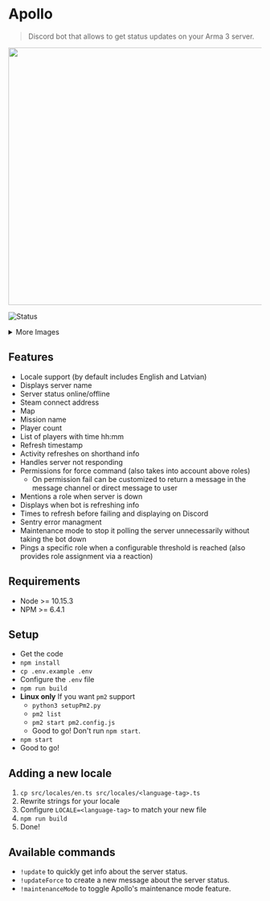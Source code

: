 # Apollo
> Discord bot that allows to get status updates on your Arma 3 server.

<img src="https://i.imgur.com/CymcikZ.png" height="512" />

![Status](https://i.imgur.com/zNfXrdZ.png)

<details>
  <summary>More Images</summary>
  
  - In case something goes wrong in the bot internals, the following status is displayed.  
  ![Bot failure](https://i.gyazo.com/efc38aece91856d5396503cad0849c23.png)
  
  - If the server goes down or is not responding the following message is created and removed once the server goes up. The given role (only roles work) will be pinged.  
  ![Server is down](https://i.gyazo.com/239cbd9c28e07e4bd5c4e6560aab8045.png)
  ![Activity](https://i.gyazo.com/ef9fd8d66e3d4aef98ebc618c3643e97.png)
  
  - While the bot is gathering or processing information the bot's status is set to typing and it will display in the given channel that it is typing.  
  ![Is typing](https://i.gyazo.com/8ed96f3358b6e8c8472fead49156e5ad.png)
  
  - There are two different commands for updating the current server information: `!update` and `!updateForce` (both can be adjusted). Command `!update` will update the current posted message with the latest information. Command `!updateForce` creates a new message and removes the old one and posts new information (can be limited to the server manager role to prevent abuse).  
  ![No permissions](https://i.gyazo.com/f7e737fae37dc0c399f157da0f764128.png)
  
  - Locale support - out of the box support for English and Latvian. Easy setup for a new language.  
  ![Latvian locale](https://i.gyazo.com/f346e70713da313298d2c777ea08fe86.png)

  - Maintenance mode is a easy, toggable feature that prevents server down pings from being posted and doesn't poll the server until the mode is toggled again.
  ![Maintenance mode embed message](https://i.gyazo.com/de8b2c8df19ad04b5ad36dcc399e4aea.png)
  ![Private message when enabled](https://i.gyazo.com/45da0c4ea051e9f2a87f163df75ac3e9.png)

  - A specific role is available to be pinged when a certain threshold of players is reached. This allows Discord users to get a ping when a configurable amount of players are on the server. Apollo also provides a way of adding these roles via a emoji reaction which assigns and removes the given role.
  ![Pinged role threshold is reached](https://i.gyazo.com/ff04b7e4a32ef280ce6059004223efd2.png)

</details>

## Features
- Locale support (by default includes English and Latvian)
- Displays server name
- Server status online/offline
- Steam connect address
- Map
- Mission name
- Player count
- List of players with time hh:mm
- Refresh timestamp
- Activity refreshes on shorthand info
- Handles server not responding
- Permissions for force command (also takes into account above roles)
  - On permission fail can be customized to return a message in the message channel or direct message to user
- Mentions a role when server is down
- Displays when bot is refreshing info
- Times to refresh before failing and displaying on Discord
- Sentry error managment
- Maintenance mode to stop it polling the server unnecessarily without taking the bot down
- Pings a specific role when a configurable threshold is reached (also provides role assignment via a reaction)

## Requirements
- Node >= 10.15.3
- NPM >= 6.4.1


## Setup
- Get the code
- `npm install`
- `cp .env.example .env`
- Configure the `.env` file
- `npm run build`
- **Linux only** If you want `pm2` support
  - `python3 setupPm2.py`
  - `pm2 list`
  - `pm2 start pm2.config.js`
  - Good to go! Don't run `npm start`.
- `npm start`
- Good to go!


## Adding a new locale
1. `cp src/locales/en.ts src/locales/<language-tag>.ts`
2. Rewrite strings for your locale
3. Configure `LOCALE=<language-tag>` to match your new file
4. `npm run build`
5. Done!


## Available commands
- `!update` to quickly get info about the server status.
- `!updateForce` to create a new message about the server status.
- `!maintenanceMode` to toggle Apollo's maintenance mode feature.
